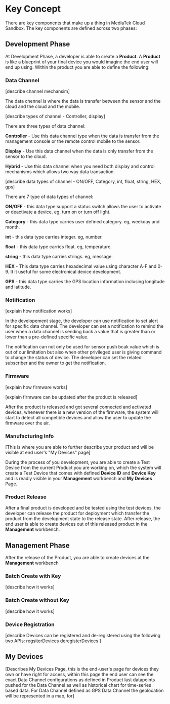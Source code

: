 # Key Concept

There are key components that make up a thing in MediaTek Cloud Sandbox. The key components are defined across two phases:

## Development Phase


At Development Phase, a developer is able to create a **Product**.
A **Product** is like a blueprint of your final device you would imagine the end user will end up using. Within the product you are able to define the following:

### Data Channel

[describe channel mechansim]

The data chennel is where the data is transfer between the sensor and the cloud and the cloud and the mobile.

[describe types of channel - Controller, display]

There are three types of data channel:

**Controller** - Use this data channel type when the data is transfer from the management console or the remote control mobile to the sensor.

**Display** - Use this data channel when the data is only transfer from the sensor to the cloud.

**Hybrid** - Use this data channel when you need both display and control mechanisms which allows two way data transaction.

[describe data types of channel - ON/OFF, Category, int, float, string, HEX, gps]

There are 7 type of data types of channel:

**ON/OFF** - this data type support a status switch allows the user to activate or deactivate a device. eg, turn on or turn off light.

**Category** - this data type carries user defined category. eg, weekday and month.

**int** - this data type carries integer. eg, number.

**float** - this data type carries float. eg, temperature.

**string** - this data type carries strings. eg, message.

**HEX** - This data type carries hexadecimal value using character A-F and 0-9. It it useful for some electronical device development.

**GPS** - this data type carries the GPS location information inclusing longitude and latitude.


### Notification

[explain how notification works]

In the developement stage, the developer can use notification to set alert for specific data channel. The developer can set a notification to remind the user when a data channel is sending back a value that is greater than or lower than a pre-defined specific value.


The notification can not only be used for sensor push bcak value which is out of our limitation but also when other privileged user is giving command to change the status of device. The developer can set the related subscriber and the owner to get the notification.



### Firmware

[explain how firmware works]

[explain firmware can be updated after the product is released]

After the product is released and got several connected and activated devices, whenever there is a new version of the firmware, the system will start to detect all competible devices and allow the user to update the firmware over the air.

### Manufacturing Info

[This is where you are able to further describe your product and will be visible at end user's "My Devices" page]

During the process of you development, you are able to create a Test Device from the current Product you are working on, which the system will create a Test Device that comes with defined **Device ID** and **Device Key** and is readiy visible in your **Management** workbench and **My Devices** Page.

### Product Release

After a final product is developed and be tested using the test devices, the developer can release the product for deployment which transfer the product from the development state to the release state. After release, the end user is able to create devices out of this released product in the **Management** workbench.


## Management Phase

After the release of the Product, you are able to create devices at the **Management** workbench

### Batch Create with Key
[describe how it works]

### Batch Create without Key
[describe how it works]

### Device Registration

[describe Devices can be registered and de-registered using the following two APIs:
regsiterDevices
deregisterDevices
]

## My Devices

[Describes My Devices Page, this is the end-user's page for devices they own or have right for access, within this page the end user can see the exact Data Channel configurations as defined in Product  last datapoints pushed for the Data Channel as well as historical chart for time-series based data. For Data Channel defined as GPS Data Channel the geolocation will be represented in a map, for]

